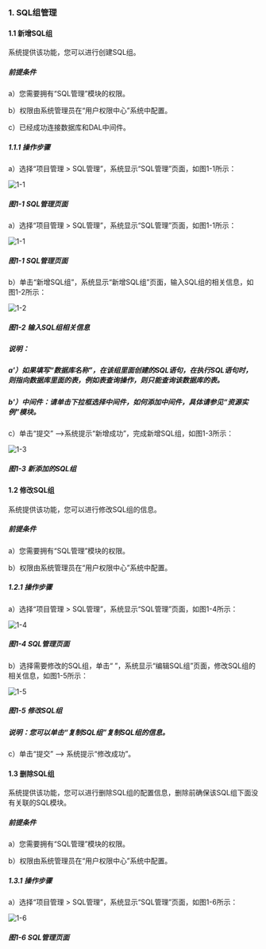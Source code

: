 ### 1. SQL组管理

#### 1.1 新增SQL组

系统提供该功能，您可以进行创建SQL组。

##### 前提条件

a）您需要拥有“SQL管理”模块的权限。

b）权限由系统管理员在“用户权限中心”系统中配置。

c）已经成功连接数据库和DAL中间件。

##### 1.1.1 操作步骤

a）选择“项目管理 > SQL管理”，系统显示“SQL管理”页面，如图1-1所示：

![1-1](https://www.feisuanyz.com/fsimage/zc-image/9-1_img.png)

##### 图1-1 SQL管理页面

a）选择“项目管理 > SQL管理”，系统显示“SQL管理”页面，如图1-1所示：

![1-1](https://www.feisuanyz.com/fsimage/zc-image/9-1_img.png)

##### 图1-1 SQL管理页面

b）单击“新增SQL组”，系统显示“新增SQL组”页面，输入SQL组的相关信息，如图1-2所示：

![1-2](https://www.feisuanyz.com/fsimage/zc-image/12-2_img.png)

##### 图1-2 输入SQL组相关信息

##### 说明：

##### a'）如果填写“数据库名称”，在该组里面创建的SQL语句，在执行SQL语句时，则指向数据库里面的表，例如表查询操作，则只能查询该数据库的表。

##### b'）中间件：请单击下拉框选择中间件，如何添加中间件，具体请参见“资源实例”模块。

c）单击“提交” -->系统提示“新增成功”，完成新增SQL组，如图1-3所示：

![1-3](https://www.feisuanyz.com/fsimage/zc-image/9-3_img.png)

##### 图1-3 新添加的SQL组

#### 1.2 修改SQL组

系统提供该功能，您可以进行修改SQL组的信息。

##### 前提条件

a）您需要拥有“SQL管理”模块的权限。

b）权限由系统管理员在“用户权限中心”系统中配置。

##### 1.2.1 操作步骤

a）选择“项目管理 > SQL管理”，系统显示“SQL管理”页面，如图1-4所示：

![1-4](https://www.feisuanyz.com/fsimage/zc-image/9-4_img.png)

##### 图1-4 SQL管理页面

b）选择需要修改的SQL组，单击“ ”，系统显示“编辑SQL组”页面，修改SQL组的相关信息，如图1-5所示：

![1-5](https://www.feisuanyz.com/fsimage/zc-image/9-5_img.png)

##### 图1-5 修改SQL组

##### 说明：您可以单击“复制SQL组”复制SQL组的信息。

c）单击“提交” --> 系统提示“修改成功”。

#### 1.3 删除SQL组

系统提供该功能，您可以进行删除SQL组的配置信息，删除前确保该SQL组下面没有关联的SQL模块。

##### 前提条件

a）您需要拥有“SQL管理”模块的权限。

b）权限由系统管理员在“用户权限中心”系统中配置。

##### 1.3.1 操作步骤

a）选择“项目管理 > SQL管理”，系统显示“SQL管理”页面，如图1-6所示：

![1-6](https://www.feisuanyz.com/fsimage/zc-image/9-6_img.png)

##### 图1-6 SQL管理页面
